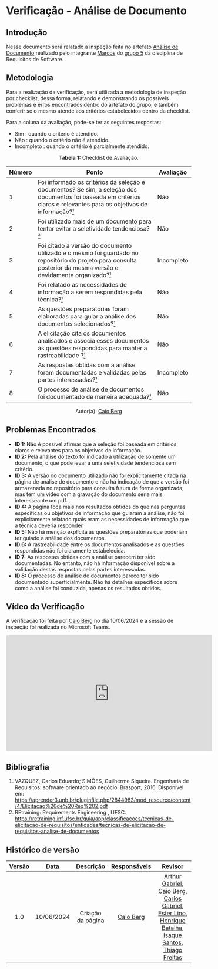 # Verificação - Análise de Documento

## Introdução

Nesse documento será relatado a inspeção feita no artefato [Análise de Documento](https://requisitos-de-software.github.io/2024.1-Sinesp_Cidadao/elicitacao/tecnicas/AnaliseDeDocumento/) realizado pelo integrante [Marcos](https://github.com/Bittarx) do [grupo 5](https://github.com/Requisitos-de-Software/2024.1-Sinesp_Cidadao) da disciplina de Requisitos de Software.

## Metodologia


Para a realização da verificação, será utilizada a metodologia de inspeção por checklist, dessa forma, relatando e demonstrando os possíveis problemas e erros encontrados dentro do artefato do grupo, e também conferir se o mesmo atende aos critérios estabelecidos dentro da checklist.

Para a coluna da avaliação, pode-se ter as seguintes respostas:
- Sim : quando o critério é atendido.
- Não : quando o critério não é atendido.
- Incompleto : quando o critério é parcialmente atendido.

<font><p style="text-align: center">**Tabela 1:** Checklist de Avaliação.</p></font>

| Número | Ponto | Avaliação |
|--------|-------|-----------|
| 1      | Foi informado os critérios da seleção e documentos? Se sim, a seleção dos documentos foi baseada em critérios claros e relevantes para os objetivos de informação?[¹](#ref1)  | Não |
| 2      | Foi utilizado mais de um documento para tentar evitar a seletividade tendenciosa?[²](#ref1)  | Não |
| 3      | Foi citado a versão do documento utilizado e o mesmo foi guardado no repositório do projeto para consulta posterior da mesma versão e devidamente organizado?[¹](#ref1)  | Incompleto |
| 4      | Foi relatado as necessidades de informação a serem respondidas pela técnica?[¹](#ref1)  | Não |
| 5      | As questões preparatórias foram elaboradas para guiar a análise dos documentos selecionados?[¹](#ref1)  | Não |
| 6      | A elicitação cita os documentos analisados e associa esses documentos às questões respondidas para manter a rastreabilidade ?[¹](#ref1) | Não |
| 7      | As respostas obtidas com a análise foram documentadas e validadas pelas partes interessadas?[¹](#ref1)  | Incompleto |
| 8      | O processo de análise de documentos foi documentado de maneira adequada?[¹](#ref1)  | Não |

<div align="center">Autor(a): <a href="https://github.com/Caio-bergbjj">Caio Berg</a></div>

## Problemas Encontrados
- **ID 1:** Não é possível afirmar que a seleção foi baseada em critérios claros e relevantes para os objetivos de informação.
- **ID 2:** Pela análise do texto foi indicado a utilização de somente um documento, o que pode levar a uma seletividade tendenciosa sem critério.
- **ID 3:** A versão do documento utilizado não foi explicitamente citada na página de análise de documento e não há indicação de que a versão foi armazenada no repositório para consulta futura de forma organizada, mas tem um video com a gravação do documento seria mais interesseante um pdf.
- **ID 4:** A página foca mais nos resultados obtidos do que nas perguntas específicas ou objetivos de informação que guiaram a análise, não foi explicitamente relatado quais eram as necessidades de informação que a técnica deveria responder.
- **ID 5:** Não há menção explícita às questões preparatórias que poderiam ter guiado a análise dos documentos.
- **ID 6:** A rastreabilidade entre os documentos analisados e as questões respondidas não foi claramente estabelecida.
- **ID 7:** As respostas obtidas com a análise parecem ter sido documentadas. No entanto, não há informação disponível sobre a validação destas respostas pelas partes interessadas.
- **ID 8:** O processo de análise de documentos parece ter sido documentado superficialmente. Não há detalhes específicos sobre como a análise foi conduzida, apenas os resultados obtidos.

## Vídeo da Verificação

A verificação foi feita por [Caio Berg](https://github.com/Caio-bergbjj) no dia 10/06/2024 e a sessão de inspeção foi realizada no Microsoft Teams.

<iframe width="560" height="315" src="https://www.youtube.com/embed/ZGNwzXOxoYo?si=gn_x7532z4iycYVS" title="YouTube video player" frameborder="0" allow="accelerometer; autoplay; clipboard-write; encrypted-media; gyroscope; picture-in-picture; web-share" referrerpolicy="strict-origin-when-cross-origin" allowfullscreen></iframe>


## Bibliografia

1. VAZQUEZ, Carlos Eduardo; SIMÕES, Guilherme Siqueira. Engenharia de Requisitos: software orientado ao negócio. Brasport, 2016. Disponivel em: https://aprender3.unb.br/pluginfile.php/2844983/mod_resource/content/4/Elicitacao%20de%20Req%202.pdf
2. REtraining: Requirements Engineering , UFSC. https://retraining.inf.ufsc.br/guia/app/classificacoes/tecnicas-de-elicitacao-de-requisitos/entidades/tecnicas-de-elicitacao-de-requisitos-analise-de-documentos

## Histórico de versão

| Versão | Data | Descrição | Responsáveis | Revisor |
| :----: | :--: | :-----------------------------------------------------: | :----------------------------------------------------------------------------------------------: | :----------------------------------------------: |
|  1.0   | 10/06/2024 | Criação da página  | [Caio Berg](https://github.com/Caio-bergbjj) |  [Arthur Gabriel](ArthurGabrieel), [Caio Berg](https://github.com/Caio-bergbjj), [Carlos Gabriel](https://github.com/TheCarlosRamos), [Ester Lino](https://github.com/esteerlino), [Henrique Batalha](https://github.com/HeBatalha), [Isaque Santos](https://github.com/IsaqueSH), [Thiago Freitas](https://github.com/thiagorfreitas) |